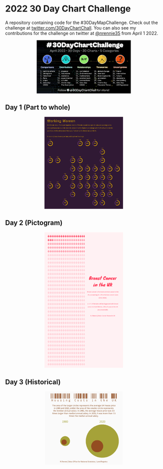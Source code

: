 # 2022 30 Day Chart Challenge

A repository containing code for the #30DayMapChallenge. Check out the challenge at [twitter.com/30DayChartChall](https://twitter.com/30DayChartChall?ref_src=twsrc%5Egoogle%7Ctwcamp%5Eserp%7Ctwgr%5Eauthor). You can also see my contributions for the challenge on twitter at [@nrennie35](https://twitter.com/nrennie35) from April 1 2022.

<p align="center">
<img src="prompts.jpg?raw=true" width="60%">
</p>

## Day 1 (Part to whole)
<p align="center">
<img src="viz/day_01.jpg?raw=true" width="50%">
</p>

## Day 2 (Pictogram)
<p align="center">
<img src="viz/day_02.jpg?raw=true" width="50%">
</p>

## Day 3 (Historical)
<p align="center">
<img src="viz/day_03.jpg?raw=true" width="50%">
</p>
